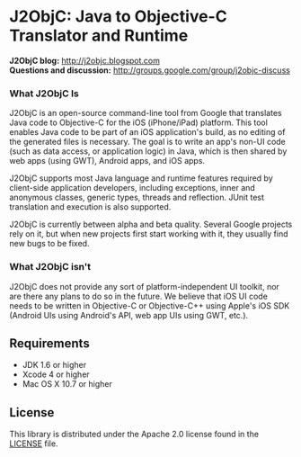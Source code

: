 # J2ObjC: Java to Objective-C Translator and Runtime #

**J2ObjC blog:** <http://j2objc.blogspot.com><br>
**Questions and discussion:** <http://groups.google.com/group/j2objc-discuss>

### What J2ObjC Is ###
J2ObjC is an open-source command-line tool from Google that translates
Java code to Objective-C for the iOS (iPhone/iPad) platform. This tool
enables Java code to be part of an iOS application's build, as no editing
of the generated files is necessary. The goal is to write an app's non-UI
code (such as data access, or application logic) in Java, which is then
shared by web apps (using GWT), Android apps, and iOS apps.

J2ObjC supports most Java language and runtime features required by
client-side application developers, including exceptions, inner and
anonymous classes, generic types, threads and reflection. JUnit test
translation and execution is also supported.

J2ObjC is currently between alpha and beta quality. Several Google projects
rely on it, but when new projects first start working with it, they usually
find new bugs to be fixed.

### What J2ObjC isn't ###
J2ObjC does not provide any sort of platform-independent UI toolkit, nor are
there any plans to do so in the future. We believe that iOS UI code needs to
be written in Objective-C or Objective-C++ using Apple's iOS SDK (Android UIs
using Android's API, web app UIs using GWT, etc.).

## Requirements ##

* JDK 1.6 or higher
* Xcode 4 or higher
* Mac OS X 10.7 or higher

## License ##

This library is distributed under the Apache 2.0 license found in the
[LICENSE](./LICENSE) file.
